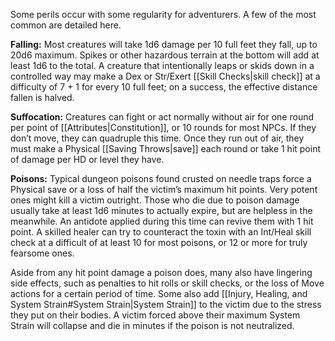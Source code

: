Some perils occur with some regularity for adventurers. A few of the most common are detailed here.

**Falling:** Most creatures will take 1d6 damage per 10 full feet they fall, up to 20d6 maximum. Spikes or other hazardous terrain at the bottom will add at least 1d6 to the total. A creature that intentionally leaps or skids down in a controlled way may make a Dex or Str/Exert [[Skill Checks|skill check]] at a difficulty of 7 + 1 for every 10 full feet; on a success, the effective distance fallen is halved.

**Suffocation:** Creatures can fight or act normally without air for one round per point of [[Attributes|Constitution]], or 10 rounds for most NPCs. If they don’t move, they can quadruple this time. Once they run out of air, they must make a Physical [[Saving Throws|save]] each round or take 1 hit point of damage per HD or level they have. 

**Poisons:** Typical dungeon poisons found crusted on needle traps force a Physical save or a loss of half the victim’s maximum hit points. Very potent ones might kill a victim outright. Those who die due to poison damage usually take at least 1d6 minutes to actually expire, but are helpless in the meanwhile. An antidote applied during this time can revive them with 1 hit point. A skilled healer can try to counteract the toxin with an Int/Heal skill check at a difficult of at least 10 for most poisons, or 12 or more for truly fearsome ones. 

Aside from any hit point damage a poison does, many also have lingering side effects, such as penalties to hit rolls or skill checks, or the loss of Move actions for a certain period of time. Some also add [[Injury, Healing, and System Strain#System Strain|System Strain]] to the victim due to the stress they put on their bodies. A victim forced above their maximum System Strain will collapse and die in minutes if the poison is not neutralized.
